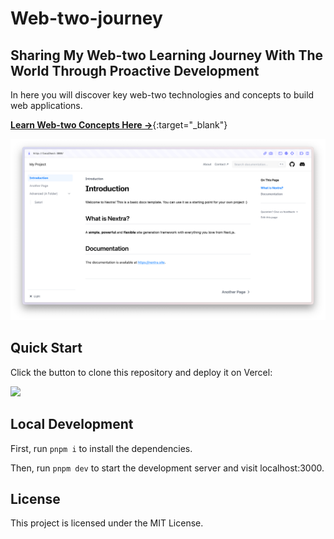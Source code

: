 # Web-two-journey

## Sharing My Web-two Learning Journey With The World Through Proactive Development

In here you will discover key web-two technologies and concepts to build web applications.

[**Learn Web-two Concepts Here →**](https://nextra-docs-template.vercel.app){:target="_blank"}

[![](.github/screenshot.png)](https://nextra-docs-template.vercel.app)

## Quick Start

Click the button to clone this repository and deploy it on Vercel:

[![](https://vercel.com/button)](https://vercel.com/new/clone?s=https%3A%2F%2Fgithub.com%2Fshuding%2Fnextra-docs-template&showOptionalTeamCreation=false)

## Local Development

First, run `pnpm i` to install the dependencies.

Then, run `pnpm dev` to start the development server and visit localhost:3000.

## License

This project is licensed under the MIT License.
